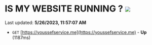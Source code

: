 # IS MY WEBSITE RUNNING ? [![](https://img.shields.io/static/v1?label=Sponsor&message=%E2%9D%A4&logo=GitHub&color=%23fe8e86)](https://github.com/sponsors/<username>)

Last updated: **5/26/2023, 11:57:07 AM**

- `GET` [https://youssefservice.me](https://youssefservice.me) - **Up** (1187ms)
